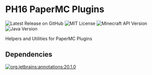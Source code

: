# PH16 PaperMC Plugins

![Latest Release on GitHub](https://img.shields.io/github/v/release/ph16-productions/tv.ph16.paperplugin?style=for-the-badge&label=Latest%20Release%20on%20GitHub)
![MIT License](https://img.shields.io/github/license/ph16-productions/tv.ph16.paperplugin?style=for-the-badge)
![Minecraft API Version](https://img.shields.io/badge/dynamic/yaml?label=Minecraft%20API%20Version&query=%24%5B%27api-version%27%5D&url=https%3A%2F%2Fraw.githubusercontent.com%2FPH16-Productions%2Ftv.ph16.paperplugin%2Fmain%2Fsrc%2Fmain%2Fresources%2Fplugin.yml&style=for-the-badge)
![Java Version](https://img.shields.io/badge/dynamic/xml?label=Java%20Version&query=%2F%2F%2A%5Blocal-name%28%29%20%3D%20%27java.version%27%5D&url=https%3A%2F%2Fraw.githubusercontent.com%2FPH16-Productions%2Ftv.ph16.paperplugin%2Fmain%2Fpom.xml&style=for-the-badge)

Helpers and Utilities for PaperMC Plugins

## Dependencies

[![org.jetbrains:annotations:20.1.0](https://img.shields.io/badge/JetBrains%20Java%20Annotations-v20.1.0-blue?style=for-the-badge)](https://search.maven.org/artifact/org.jetbrains/annotations/20.1.0/jar)
